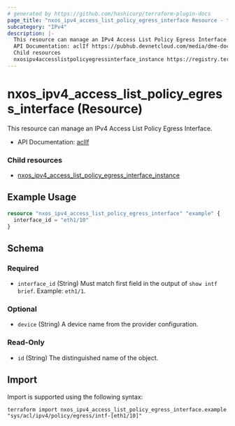 ```yaml
---
# generated by https://github.com/hashicorp/terraform-plugin-docs
page_title: "nxos_ipv4_access_list_policy_egress_interface Resource - terraform-provider-nxos"
subcategory: "IPv4"
description: |-
  This resource can manage an IPv4 Access List Policy Egress Interface.
  API Documentation: aclIf https://pubhub.devnetcloud.com/media/dme-docs-10-2-2/docs/Security%20and%20Policing/acl:If/
  Child resources
  nxosipv4accesslistpolicyegressinterface_instance https://registry.terraform.io/providers/netascode/nxos/latest/docs/resources/ipv4_access_list_policy_egress_interface_instance
---
```


# nxos_ipv4_access_list_policy_egress_interface (Resource)

This resource can manage an IPv4 Access List Policy Egress Interface.

- API Documentation: [aclIf](https://pubhub.devnetcloud.com/media/dme-docs-10-2-2/docs/Security%20and%20Policing/acl:If/)

### Child resources

- [nxos_ipv4_access_list_policy_egress_interface_instance](https://registry.terraform.io/providers/netascode/nxos/latest/docs/resources/ipv4_access_list_policy_egress_interface_instance)

## Example Usage

```terraform
resource "nxos_ipv4_access_list_policy_egress_interface" "example" {
  interface_id = "eth1/10"
}
```

<!-- schema generated by tfplugindocs -->
## Schema

### Required

- `interface_id` (String) Must match first field in the output of `show intf brief`. Example: `eth1/1`.

### Optional

- `device` (String) A device name from the provider configuration.

### Read-Only

- `id` (String) The distinguished name of the object.

## Import

Import is supported using the following syntax:

```shell
terraform import nxos_ipv4_access_list_policy_egress_interface.example "sys/acl/ipv4/policy/egress/intf-[eth1/10]"
```
